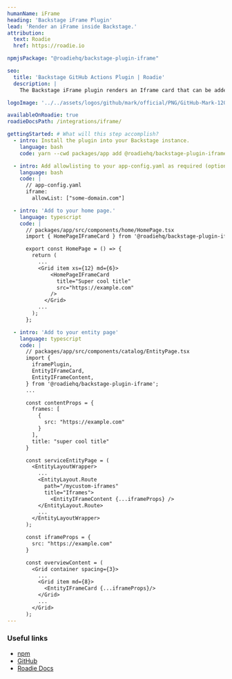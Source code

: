 ```yaml
---
humanName: iFrame
heading: 'Backstage iFrame Plugin'
lead: 'Render an iFrame inside Backstage.'
attribution:
  text: Roadie
  href: https://roadie.io

npmjsPackage: "@roadiehq/backstage-plugin-iframe"

seo:
  title: 'Backstage GitHub Actions Plugin | Roadie'
  description: |
    The Backstage iFrame plugin renders an Iframe card that can be added to a component/homepage.

logoImage: '../../assets/logos/github/mark/official/PNG/GitHub-Mark-120px-plus.webp'

availableOnRoadie: true
roadieDocsPath: /integrations/iframe/

gettingStarted: # What will this step accomplish?
  - intro: Install the plugin into your Backstage instance.
    language: bash
    code: yarn --cwd packages/app add @roadiehq/backstage-plugin-iframe

  - intro: Add allowlisting to your app-config.yaml as required (optional).
    language: bash
    code: |
      // app-config.yaml
      iframe:
        allowList: ["some-domain.com"]

  - intro: 'Add to your home page.'
    language: typescript
    code: |
      // packages/app/src/components/home/HomePage.tsx
      import { HomePageIFrameCard } from '@roadiehq/backstage-plugin-iframe';

      export const HomePage = () => {
        return (
          ...
          <Grid item xs={12} md={6}>
              <HomePageIFrameCard
                title="Super cool title"
                src="https://example.com"
              />
            </Grid>
          ...
        );
      };

  - intro: 'Add to your entity page'
    language: typescript
    code: |
      // packages/app/src/components/catalog/EntityPage.tsx
      import {
        iframePlugin,
        EntityIFrameCard,
        EntityIFrameContent,
      } from '@roadiehq/backstage-plugin-iframe';
      ...

      const contentProps = {
        frames: [
          {
            src: "https://example.com"
          }
        ],
        title: "super cool title"
      }

      const serviceEntityPage = (
        <EntityLayoutWrapper>
          ...
          <EntityLayout.Route
            path="/mycustom-iframes"
            title="Iframes">
              <EntityIFrameContent {...iframeProps} />
          </EntityLayout.Route>
          ...
        </EntityLayoutWrapper>
      );

      const iframeProps = {
        src: "https://example.com"
      }

      const overviewContent = (
        <Grid container spacing={3}>
          ...
          <Grid item md={8}>
            <EntityIFrameCard {...iframeProps}/>
          </Grid>
          ...
        </Grid>
      );
---
```


### Useful links

- [npm](https://www.npmjs.com/package/@roadiehq/backstage-plugin-iframe)
- [GitHub](https://github.com/RoadieHQ/roadie-backstage-plugins/tree/main/plugins/frontend/backstage-plugin-iframe)
- [Roadie Docs](https://roadie.io/docs/integrations/iframe/)
